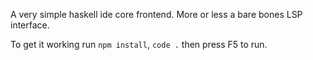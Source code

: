 A very simple haskell ide core frontend. More or less a bare bones LSP interface.

To get it working run `npm install`, `code .` then press F5 to run.